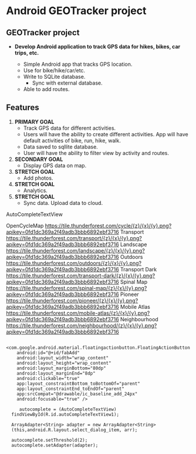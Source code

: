 # Android GEOTracker project

## GEOTracker project

- **Develop Android application to track GPS data for hikes, bikes, car trips, etc.**  <br />

	- Simple Android app that tracks GPS location.
	- Use for bike/hike/car/etc.
	- Write to SQLite database.
		- Sync with external database.
    - Able to add routes.

## Features
1. **PRIMARY GOAL**
    - Track GPS data for different activities.  
    - Users will have the ability to create different activities.  App will have default activities of bike, run, hike, walk.
    - Data saved to sqllite database.
    - User will have the ability to filter view by activity and routes.
2. **SECONDARY GOAL** 
    - Display GPS data on map.
3. **STRETCH GOAL** 
    - Add photos.   
4. **STRETCH GOAL** 
    - Analytics. 
5. **STRETCH GOAL** 
    - Sync data.  Upload data to cloud.

        
AutoCompleteTextView
  
 
OpenCycleMap
    https://tile.thunderforest.com/cycle/{z}/{x}/{y}.png?apikey=0fd1dc369a2f49adb3bbb6892ebf3716 
Transport
    https://tile.thunderforest.com/transport/{z}/{x}/{y}.png?apikey=0fd1dc369a2f49adb3bbb6892ebf3716 
Landscape
    https://tile.thunderforest.com/landscape/{z}/{x}/{y}.png?apikey=0fd1dc369a2f49adb3bbb6892ebf3716 
Outdoors
    https://tile.thunderforest.com/outdoors/{z}/{x}/{y}.png?apikey=0fd1dc369a2f49adb3bbb6892ebf3716 
Transport Dark
    https://tile.thunderforest.com/transport-dark/{z}/{x}/{y}.png?apikey=0fd1dc369a2f49adb3bbb6892ebf3716 
Spinal Map
    https://tile.thunderforest.com/spinal-map/{z}/{x}/{y}.png?apikey=0fd1dc369a2f49adb3bbb6892ebf3716 
Pioneer
    https://tile.thunderforest.com/pioneer/{z}/{x}/{y}.png?apikey=0fd1dc369a2f49adb3bbb6892ebf3716 
Mobile Atlas
    https://tile.thunderforest.com/mobile-atlas/{z}/{x}/{y}.png?apikey=0fd1dc369a2f49adb3bbb6892ebf3716 
Neighbourhood
    https://tile.thunderforest.com/neighbourhood/{z}/{x}/{y}.png?apikey=0fd1dc369a2f49adb3bbb6892ebf3716    
    
    
    
     <com.google.android.material.floatingactionbutton.FloatingActionButton
        android:id="@+id/fabAdd"
        android:layout_width="wrap_content"
        android:layout_height="wrap_content"
        android:layout_marginBottom="80dp"
        android:layout_marginEnd="8dp"
        android:clickable="true"
        app:layout_constraintBottom_toBottomOf="parent"
        app:layout_constraintEnd_toEndOf="parent"
        app:srcCompat="@drawable/ic_baseline_add_24px"
        android:focusable="true" />
        
         autocomplete = (AutoCompleteTextView)             
      findViewById(R.id.autoCompleteTextView1);

      ArrayAdapter<String> adapter = new ArrayAdapter<String>  
      (this,android.R.layout.select_dialog_item, arr);

      autocomplete.setThreshold(2);
      autocomplete.setAdapter(adapter);   